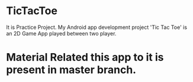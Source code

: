 # TicTacToe
It is Practice Project. My Android app development project 'Tic Tac Toe' is an 2D Game App played between two player.
# Material Related this app to it is present in master branch.
